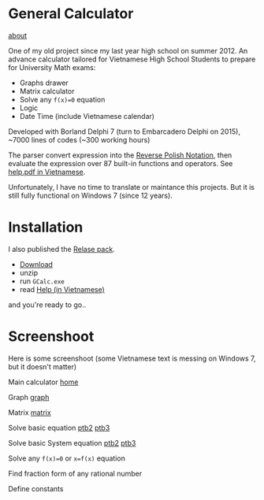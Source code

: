 # General Calculator

[about](/Help/screenshoot/about.png)

One of my old project since my last year high school on summer 2012. An advance calculator tailored for Vietnamese High School Students to prepare for University Math exams:
- Graphs drawer
- Matrix calculator
- Solve any `f(x)=0` equation
- Logic
- Date Time (include Vietnamese calendar)

Developed with Borland Delphi 7 (turn to Embarcadero Delphi on 2015), ~7000 lines of codes (~300 working hours)

The parser convert expression into the [Reverse Polish Notation](https://en.wikipedia.org/wiki/Reverse_Polish_notation), then evaluate the expression over 87 built-in functions and operators. See [help.pdf in Vietnamese](/Help/help.pdf). 

Unfortunately, I have no time to translate or maintance this projects. But it is still fully functional on Windows 7 (since 12 years).

# Installation

I also published the [Relase pack](/Releases). 
* [Download](/Releases/GCalc.zip) 
* unzip 
* run `GCalc.exe`
* read [Help (in Vietnamese)](/Help/help.pdf) 

and you're ready to go..

# Screenshoot

Here is some screenshoot (some Vietnamese text is messing on Windows 7, but it doesn't matter)

Main calculator
[home](/Help/screenshoot/home.png)

Graph
[graph](/Help/screenshoot/graph.png)

Matrix
[matrix](/Help/screenshoot/matrix.png)

Solve basic equation
[ptb2](/Help/screenshoot/ptb2.png)
[ptb3](/Help/screenshoot/ptb3.png)

Solve basic System equation
[ptb2](/Help/screenshoot/hpt2.png)
[ptb3](/Help/screenshoot/hpt3.png)

Solve any `f(x)=0` or `x=f(x)` equation
[](/Help/screenshoot/tngd1.png)
[](/Help/screenshoot/tngd2.png)

Find fraction form of any rational number
[](/Help/screenshoot/fraction.png)

Define constants
[](/Help/screenshoot/const.png)
